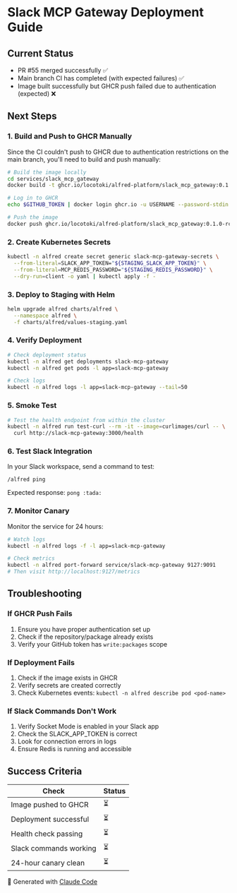 # Slack MCP Gateway Deployment Guide

## Current Status
- PR #55 merged successfully ✅
- Main branch CI has completed (with expected failures) ✅
- Image built successfully but GHCR push failed due to authentication (expected) ❌

## Next Steps

### 1. Build and Push to GHCR Manually

Since the CI couldn't push to GHCR due to authentication restrictions on the main branch, you'll need to build and push manually:

```bash
# Build the image locally
cd services/slack_mcp_gateway
docker build -t ghcr.io/locotoki/alfred-platform/slack_mcp_gateway:0.1.0-rc3 .

# Log in to GHCR
echo $GITHUB_TOKEN | docker login ghcr.io -u USERNAME --password-stdin

# Push the image
docker push ghcr.io/locotoki/alfred-platform/slack_mcp_gateway:0.1.0-rc3
```

### 2. Create Kubernetes Secrets

```bash
kubectl -n alfred create secret generic slack-mcp-gateway-secrets \
  --from-literal=SLACK_APP_TOKEN="${STAGING_SLACK_APP_TOKEN}" \
  --from-literal=MCP_REDIS_PASSWORD="${STAGING_REDIS_PASSWORD}" \
  --dry-run=client -o yaml | kubectl apply -f -
```

### 3. Deploy to Staging with Helm

```bash
helm upgrade alfred charts/alfred \
  --namespace alfred \
  -f charts/alfred/values-staging.yaml
```

### 4. Verify Deployment

```bash
# Check deployment status
kubectl -n alfred get deployments slack-mcp-gateway
kubectl -n alfred get pods -l app=slack-mcp-gateway

# Check logs
kubectl -n alfred logs -l app=slack-mcp-gateway --tail=50
```

### 5. Smoke Test

```bash
# Test the health endpoint from within the cluster
kubectl -n alfred run test-curl --rm -it --image=curlimages/curl -- \
  curl http://slack-mcp-gateway:3000/health
```

### 6. Test Slack Integration

In your Slack workspace, send a command to test:
```
/alfred ping
```

Expected response: `pong :tada:`

### 7. Monitor Canary

Monitor the service for 24 hours:
```bash
# Watch logs
kubectl -n alfred logs -f -l app=slack-mcp-gateway

# Check metrics
kubectl -n alfred port-forward service/slack-mcp-gateway 9127:9091
# Then visit http://localhost:9127/metrics
```

## Troubleshooting

### If GHCR Push Fails
1. Ensure you have proper authentication set up
2. Check if the repository/package already exists
3. Verify your GitHub token has `write:packages` scope

### If Deployment Fails
1. Check if the image exists in GHCR
2. Verify secrets are created correctly
3. Check Kubernetes events: `kubectl -n alfred describe pod <pod-name>`

### If Slack Commands Don't Work
1. Verify Socket Mode is enabled in your Slack app
2. Check the SLACK_APP_TOKEN is correct
3. Look for connection errors in logs
4. Ensure Redis is running and accessible

## Success Criteria
| Check | Status |
|-------|--------|
| Image pushed to GHCR | ⏳ |
| Deployment successful | ⏳ |
| Health check passing | ⏳ |
| Slack commands working | ⏳ |
| 24-hour canary clean | ⏳ |

🤖 Generated with [Claude Code](https://claude.ai/code)
